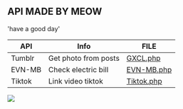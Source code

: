 ## API MADE BY MEOW
'have a good day'

| API | Info | FILE |
| ------ | ------ | ------ |
| Tumblr | Get photo from posts | [GXCL.php](https://github.com/meowcop/API/blob/main/GXCL.php) |
| EVN-MB | Check electric bill | [EVN-MB.php](https://github.com/meowcop/API/blob/main/EVN-MB.php) |
| Tiktok | Link video tiktok | [Tiktok.php](https://github.com/meowcop/API/blob/main/Tiktok.php) |


![](https://komarev.com/ghpvc/?username=meowcop-api&color=brightgreen&label=Visist)
